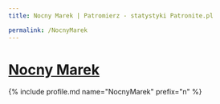 ```yaml
---
title: Nocny Marek | Patromierz - statystyki Patronite.pl

permalink: /NocnyMarek
---
```


# [Nocny Marek](https://patronite.pl/NocnyMarek)

{% include profile.md name="NocnyMarek" prefix="n" %}
